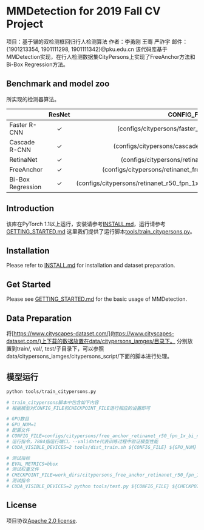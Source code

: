
# MMDetection for 2019 Fall CV Project

项目：基于锚的双检测框回归行人检测算法
作者：李勇刚  王骞  严祚宇
邮件：{1901213354, 1901111298, 1901111342}@pku.edu.cn
该代码库基于MMDetection实现，在行人检测数据集CityPersons上实现了FreeAnchor方法和Bi-Box Regression方法。

## Benchmark and model zoo
所实现的检测器算法。

|                    | ResNet   | CONFIG_FILE |
|--------------------|:--------:|:-----------:|
| Faster R-CNN       | ✓        |(configs/citypersons/faster_rcnn_r50_fpn_1x.py)|
| Cascade R-CNN      | ✓        |(configs/citypersons/cascade_rcnn_r50_fpn_1x.py)|
| RetinaNet          | ✓        |(configs/citypersons/retinanet_r50_fpn_1x.py)|
| FreeAnchor         | ✓        |(configs/citypersons/retinanet_free_anchor_r50_fpn_1x.py)|
| Bi-Box Regression  | ✓        |(configs/citypersons/retinanet_r50_fpn_1x_bi_niou04_notarget_smallbi04.py)|


## Introduction
该库在PyTorch 1.1以上运行，安装请参考[INSTALL.md](docs/INSTALL.md)，运行请参考[GETTING_STARTED.md](docs/GETTING_STARTED.md)
这里我们提供了运行脚本[tools/train_citypersons.py](tools/train_citypersons.py)。

## Installation

Please refer to [INSTALL.md](docs/INSTALL.md) for installation and dataset preparation.


## Get Started

Please see [GETTING_STARTED.md](docs/GETTING_STARTED.md) for the basic usage of MMDetection.


## Data Preparation

将[https://www.cityscapes-dataset.com/](https://www.cityscapes-dataset.com/)上下载的数据放置在data/citypersons_iamges/目录下。
分别放置到train/, val/, test/子目录下，可以参照data/citypersons_iamges/citypersons_script/下面的脚本进行处理。

## 模型运行

```bash
python tools/train_citypersons.py

# train_citypersons脚本中包含如下内容
# 根据模型对CONFIG_FILE和CHECKPOINT_FILE进行相应的设置即可

# GPU数目
# GPU_NUM=1
# 配置文件
# CONFIG_FILE=configs/citypersons/free_anchor_retinanet_r50_fpn_1x_bi_niou04_notarget_smallbi04_lw04.py
# 运行指令，7884指运行端口，--validate代表训练过程中验证模型性能
# CUDA_VISIBLE_DEVICES=2 tools/dist_train.sh ${CONFIG_FILE} ${GPU_NUM} 7884 --validate 

# 测试指标
# EVAL_METRICS=bbox
# 测试权重文件
# CHECKPOINT_FILE=work_dirs/citypersons_free_anchor_retinanet_r50_fpn_1x_bi_niou04_notarget_smallbi04_lw04/latest.pth
# 测试指令
# CUDA_VISIBLE_DEVICES=2 python tools/test.py ${CONFIG_FILE} ${CHECKPOINT_FILE} --out result/citypersons_free_anchor_retinanet_r50_fpn_1x_bi_niou04_notarget_smallbi04_lw04_epoch19.pkl --eval ${EVAL_METRICS}

```

## License

项目协议[Apache 2.0 license](LICENSE).


